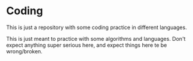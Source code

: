 # Coding

This is just a repository with some coding practice in different languages.

This is just meant to practice with some algorithms and languages. Don't expect
anything super serious here, and expect things here te be wrong/broken.
